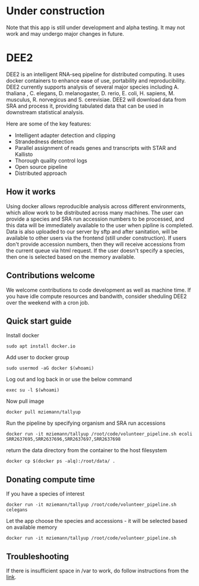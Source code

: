 # Under construction
Note that this app is still under development and alpha testing. It may not work and may undergo
major changes in future.

# DEE2
DEE2 is an intelligent RNA-seq pipeline for distributed computing. It uses docker containers to
enhance ease of use, portability and reproducibility. DEE2 currently supports analysis of several 
major species including A. thaliana , C. elegans, D. melanogaster, D. rerio, E. coli, H. sapiens,
M. musculus, R. norvegicus and S. cerevisiae. DEE2 will download data from SRA and process it, 
providing tabulated data that can be used in downstream statistical analysis.

Here are some of the key features:
 * Intelligent adapter detection and clipping
 * Strandedness detection
 * Parallel assignment of reads genes and transcripts with STAR and Kallisto
 * Thorough quality control logs
 * Open source pipeline
 * Distributed approach

## How it works
Using docker allows reproducible analysis across different environments, which allow work to be 
distributed across many machines. The user can provide a species and SRA run accession numbers 
to be processed, and this data will be immediately available to the user when pipline is 
completed. Data is also uploaded to our server by sftp and after sanitation, will be available to
other users via the frontend (still under construction). If users don't provide accession numbers,
then they will receive accessions from the current queue via html request. If the user doesn't
specify a species, then one is selected based on the memory available. 

## Contributions welcome
We welcome contributions to code development as well as machine time. If you have idle compute 
resources and bandwith, consider sheduling DEE2 over the weekend with a cron job.

## Quick start guide
Install docker

`sudo apt install docker.io`

Add user to docker group

`sudo usermod -aG docker $(whoami)`

Log out and log back in or use the below command

`exec su -l $(whoami)`

Now pull image

`docker pull mziemann/tallyup`

Run the pipeline by specifying organism and SRA run accessions

`docker run -it mziemann/tallyup /root/code/volunteer_pipeline.sh ecoli SRR2637695,SRR2637696,SRR2637697,SRR2637698`

return the data directory from the container to the host filesystem

`docker cp $(docker ps -alq):/root/data/ .`


## Donating compute time
If you have a species of interest

`docker run -it mziemann/tallyup /root/code/volunteer_pipeline.sh celegans`

Let the app choose the species and accessions - it will be selected based on available memory

`docker run -it mziemann/tallyup /root/code/volunteer_pipeline.sh`


## Troubleshooting
If there is insufficient space in /var to work, do follow instructions from the
[link](https://stackoverflow.com/a/34731550).
